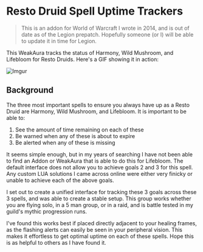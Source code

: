 # Resto Druid Spell Uptime Trackers
> This is an addon for World of Warcraft I wrote in 2014, and is out of date as of the Legion prepatch. Hopefully someone (or I) will be able to update it in time for Legion.

 This WeakAura tracks the status of Harmony, Wild Mushroom, and Lifebloom for Resto Druids. Here's a GIF showing it in action: 

![Imgur](screenshot.gif)

## Background

The three most important spells to ensure you always have up as a Resto Druid are Harmony, Wild Mushroom, and Lifebloom. It is important to be able to:

1. See the amount of time remaining on each of these
2. Be warned when any of these is about to expire
3. Be alerted when any of these is missing

It seems simple enough, but in my years of searching I have not been able to find an Addon or WeakAura that is able to do this for Lifebloom. The default interface does not allow you to achieve goals 2 and 3 for this spell. Any custom LUA solutions I came across online were either very finicky or unable to achieve each of the above goals.

I set out to create a unified interface for tracking these 3 goals across these 3 spells, and was able to create a stable setup. This group works whether you are flying solo, in a 5 man group, or in a raid, and is battle tested in my guild's mythic progression runs.



I've found this works best if placed directly adjacent to your healing frames, as the flashing alerts can easily be seen in your peripheral vision. This makes it effortless to get optimal uptime on each of these spells.
Hope this is as helpful to others as I have found it.
